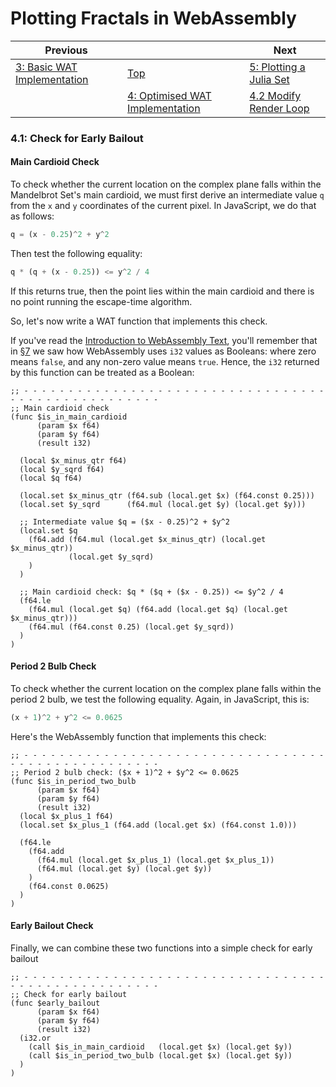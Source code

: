 # Plotting Fractals in WebAssembly

| Previous | | Next
|---|---|---
| [3: Basic WAT Implementation](../../03%20WAT%20Basic%20Implementation/) | [Top](/chriswhealy/plotting-fractals-in-webassembly) | [5: Plotting a Julia Set](../../05%20MB%20Julia%20Set/)
| | [4: Optimised WAT Implementation](../) | [4.2 Modify Render Loop](../02/)

### 4.1: Check for Early Bailout

#### Main Cardioid Check

To check whether the current location on the complex plane falls within the Mandelbrot Set's main cardioid, we must first derive an intermediate value `q` from the `x` and `y` coordinates of the current pixel.
In JavaScript, we do that as follows:

```javascript
q = (x - 0.25)^2 + y^2
```

Then test the following equality:

```javascript
q * (q + (x - 0.25)) <= y^2 / 4
```

If this returns true, then the point lies within the main cardioid and there is no point running the escape-time algorithm.

So, let's now write a WAT function that implements this check.

If you've read the [Introduction to WebAssembly Text](../../../Introduction%20to%20WebAssembly%20Text/), you'll remember that in [§7](../../../Introduction%20to%20WebAssembly%20Text/07/) we saw how WebAssembly uses `i32` values as Booleans: where zero means `false`, and any non-zero value means `true`.
Hence, the `i32` returned by this function can be treated as a Boolean:

```wast
;; - - - - - - - - - - - - - - - - - - - - - - - - - - - - - - - - - - - - - - - - - - - - - - - - - - -
;; Main cardioid check
(func $is_in_main_cardioid
      (param $x f64)
      (param $y f64)
      (result i32)

  (local $x_minus_qtr f64)
  (local $y_sqrd f64)
  (local $q f64)

  (local.set $x_minus_qtr (f64.sub (local.get $x) (f64.const 0.25)))
  (local.set $y_sqrd      (f64.mul (local.get $y) (local.get $y)))

  ;; Intermediate value $q = ($x - 0.25)^2 + $y^2
  (local.set $q
    (f64.add (f64.mul (local.get $x_minus_qtr) (local.get $x_minus_qtr))
             (local.get $y_sqrd)
    )
  )

  ;; Main cardioid check: $q * ($q + ($x - 0.25)) <= $y^2 / 4
  (f64.le
    (f64.mul (local.get $q) (f64.add (local.get $q) (local.get $x_minus_qtr)))
    (f64.mul (f64.const 0.25) (local.get $y_sqrd))
  )
)
```

#### Period 2 Bulb Check

To check whether the current location on the complex plane falls within the period 2 bulb, we test the following equality.
Again, in JavaScript, this is:

```javascript
(x + 1)^2 + y^2 <= 0.0625
```

Here's the WebAssembly function that implements this check:

```wast
;; - - - - - - - - - - - - - - - - - - - - - - - - - - - - - - - - - - - - - - - - - - - - - - - - - - -
;; Period 2 bulb check: ($x + 1)^2 + $y^2 <= 0.0625
(func $is_in_period_two_bulb
      (param $x f64)
      (param $y f64)
      (result i32)
  (local $x_plus_1 f64)
  (local.set $x_plus_1 (f64.add (local.get $x) (f64.const 1.0)))

  (f64.le
    (f64.add
      (f64.mul (local.get $x_plus_1) (local.get $x_plus_1))
      (f64.mul (local.get $y) (local.get $y))
    )
    (f64.const 0.0625)
  )
)
```

#### Early Bailout Check

Finally, we can combine these two functions into a simple check for early bailout

```wast
;; - - - - - - - - - - - - - - - - - - - - - - - - - - - - - - - - - - - - - - - - - - - - - - - - - - -
;; Check for early bailout
(func $early_bailout
      (param $x f64)
      (param $y f64)
      (result i32)
  (i32.or
    (call $is_in_main_cardioid   (local.get $x) (local.get $y))
    (call $is_in_period_two_bulb (local.get $x) (local.get $y))
  )
)
```
